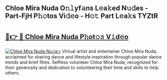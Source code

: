 ## Chloe Mira Nuda O𝚗𝚕yf𝚊ns L𝚎a𝚔ed N𝚞𝚍es - Part-FjH P𝚑𝚘tos Vi𝚍𝚎o - H𝚘𝚝 Part L𝚎a𝚔s TYZtR

# <h2><a href="http://kfehzt5.oniu.top/?m=Chloe+Mira+Nuda">🔗👉 🔴 Chloe Mira Nuda P𝚑ot𝚘𝚜 V𝚒d𝚎o</a></h2>

[![Chloe Mira Nuda Nu𝚍e𝚜](https://i.imgur.com/0qMVB7G.gif)](http://kfehzt5.oniu.top/?m=Chloe+Mira+Nuda)
Virtual artist and entertainer Chloe Mira Nuda, acclaimed for sharing dance and lifestyle inspiration through popular dance trends and brief films. Selfless volunteer Chloe Mira Nuda, recognized for their generosity and dedication to volunteering their time and skills to help others.  

